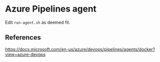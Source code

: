 # Azure Pipelines agent

Edit ``run-agent.sh`` as deemed fit.

## References

<https://docs.microsoft.com/en-us/azure/devops/pipelines/agents/docker?view=azure-devops>
